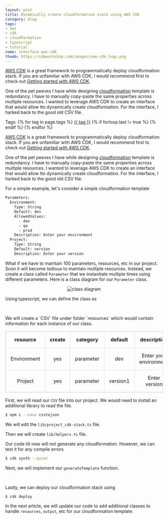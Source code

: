 ```yaml
---
layout: post
title: Dynamically create cloudformation stack using AWS CDK
category: blog
tags:
- aws
- cdk
- cloudformation
- typescript
- tutorial
name: interface-aws-cdk
thumb: https://cdkworkshop.com/images/new-cdk-logo.png
---
```



<style>
table, td, th {  
  border: 1px solid #ddd;
  text-align: center;
}

table {
  border-collapse: collapse;
  width: 100%;
}

th, td {
  padding: 15px;
}


</style>

<a href="https://aws.amazon.com/cdk/" target="_bank">AWS CDK</a> is a great framework to programmatically deploy cloudformation stack. If you are unfamiliar with AWS CDK, I would recommend first to check out [Getting started with AWS CDK](http://randomwits.com/blog/tutorial-cdk-aws). 

One of the pet peeves I have while designing <a href="https://aws.amazon.com/cloudformation/" target="_blank">cloudformation</a> template is redundancy. I have to manually copy-paste the same properties across multiple resources. I wanted to leverage AWS CDK to create an interface that would allow tto dynamically create cloudformation. For the interface, I harked back to the good old CSV file.<!-- truncate_here -->
<p>Tags: {% for tag in page.tags %} <a class="mytag" href="/tag/{{ tag }}" title="View posts tagged with &quot;{{ tag }}&quot;">{{ tag }}</a>  {% if forloop.last != true %} {% endif %} {% endfor %} </p>

<a href="https://aws.amazon.com/cdk/" target="_bank">AWS CDK</a> is a great framework to programmatically deploy cloudformation stack. If you are unfamiliar with AWS CDK, I would recommend first to check out [Getting started with AWS CDK](http://randomwits.com/blog/tutorial-cdk-aws). 

One of the pet peeves I have while designing <a href="https://aws.amazon.com/cloudformation/" target="_blank">cloudformation</a> template is redundancy. I have to manually copy-paste the same properties across multiple resources. I wanted to leverage AWS CDK to create an interface that would allow tto dynamically create cloudformation. For the interface, I harked back to the good old CSV file.

For a simple example, let's consider a simple cloudformation template 


```bash
Parameters:
  Environment:
    Type: String
    Default: dev
    AllowedValues:
      - dev
      - qa
      - prod
    Description: Enter your environment
  Project:
    Type: String
    Default: version
    Description: Enter your version

```

What if we have to maintain 100 parameters, resources, etc in our project. Soon it will become tedious to maintain multiple resources. Instead, we create a class called `Parameter` that we instantiate multiple times using different parameters. Here is a class diagram for our `Parameter` class.

<center>
<img src="https://i.imgur.com/XnSkPM5.png" alt="class diagram">  
</center>

Using typescript, we can define the class as 

<script src="https://gist.github.com/tushar-sharma/ba6ca7d009513cc3ddb0bc7105cc0aa2.js"></script><br>


<p>We will create a `CSV` file under folder `resources`  which would contain information for each instance of our class.</p>


<table >
  <tr>
    <th>resource</th>
    <th>create</th>
    <th>category</th>
    <th>default</th>
    <th>description</th>
    <th>allowed_values</th>
  </tr>
  <tr>
    <td>Environment</td>
    <td>yes</td>
    <td>parameter</td>
    <td>dev</td>
    <td>Enter your environment</td>
    <td>dev | qa | prod</td>
  </tr>

  <tr>
    <td>Project</td>
    <td>yes</td>
    <td>parameter</td>
    <td>version1</td>
    <td>Enter version</td>
    <td></td>
  </tr>
</table>

First, we will read our `CSV` file into our project. We would need to install an additional library to read the file.

```bash 
$ npm i --save csvtojson
```

We will edit the `lib/project_cdk-stack.ts` file.

<script src="https://gist.github.com/tushar-sharma/b541b614e6be8502c95f460ecdf2dd37.js"></script> 


Then we will create `lib/helpers.ts` file. 

<script src="https://gist.github.com/tushar-sharma/4a080d416faf980b71723bdce21feb66.js"></script> 


Our code till now will not generate any cloudformation. However, we can test it for any compile errors


```bash 
$ cdk synth --quiet
```

Next, we will implement our `generateTemplate` function.


<script src="https://gist.github.com/tushar-sharma/8cb4e903d0ca972ecaac81f7de042704.js"></script><br>

Lastly, we can deploy our cloudformation stack using 


```bash 
$ cdk deploy
```

In the next article, we will update our code to add additional classes to handle `resources`, `output`, etc for our cloudformation template.